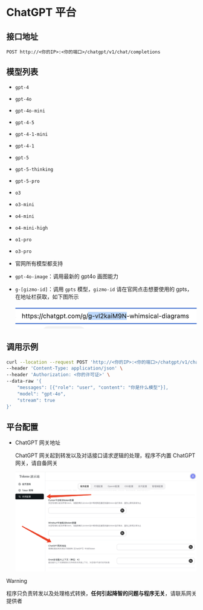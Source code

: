 # ChatGPT 平台

## 接口地址

```curl
POST http://<你的IP>:<你的端口>/chatgpt/v1/chat/completions
```

## 模型列表

- `gpt-4`
- `gpt-4o`
- `gpt-4o-mini`
- `gpt-4-5`
- `gpt-4-1-mini`
- `gpt-4-1`
- `gpt-5`
- `gpt-5-thinking`
- `gpt-5-pro`
- `o3`
- `o3-mini`
- `o4-mini`
- `o4-mini-high`
- `o1-pro`
- `o3-pro`
- 官网所有模型都支持
- `gpt-4o-image`：调用最新的 gpt4o 画图能力
- `g-[gizmo-id]`：调用 `gpts` 模型，`gizmo-id` 请在官网点击想要使用的 gpts，在地址栏获取，如下图所示

  ![2481748234920_.pic.jpg](/2481748234920_.pic.jpg)

## 调用示例

```bash
curl --location --request POST 'http://<你的IP>:<你的端口>/chatgpt/v1/chat/completions' \
--header 'Content-Type: application/json' \
--header 'Authorization: <你的许可证>' \
--data-raw '{
    "messages": [{"role": "user", "content": "你是什么模型"}],
    "model": "gpt-4o",
    "stream": true
}'
```

## 平台配置

- ChatGPT 网关地址

  ChatGPT 网关起到转发以及对话接口请求逻辑的处理，程序不内置 ChatGPT 网关，请自备网关

  ![/3701744441658_.pic.jpg](/3701744441658_.pic.jpg)

> [!WARNING]
> 程序只负责转发以及处理格式转换，**任何引起降智的问题与程序无关**，请联系网关提供者
